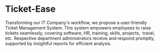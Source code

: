 # Ticket-Ease

Transforming our IT Company's workflow, we propose a user-friendly Ticket Management System. This system empowers employees to raise tickets seamlessly, covering software, HR, training, skills, projects,  travel, etc. Respective department administrators receive and respond promptly, supported by insightful reports for efficient analysis.
